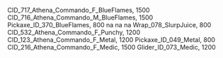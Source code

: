 CID_717_Athena_Commando_F_BlueFlames, 1500
CID_716_Athena_Commando_M_BlueFlames, 1500
Pickaxe_ID_370_BlueFlames, 800
na
na
na
Wrap_078_SlurpJuice, 800
CID_532_Athena_Commando_F_Punchy, 1200
CID_123_Athena_Commando_F_Metal, 1200
Pickaxe_ID_049_Metal, 800
CID_216_Athena_Commando_F_Medic, 1500
Glider_ID_073_Medic, 1200
